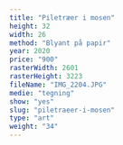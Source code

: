 ```yaml
---
title: "Piletræer i mosen"
height: 32
width: 26
method: "Blyant på papir"
year: 2020
price: "900"
rasterWidth: 2601
rasterHeight: 3223
fileName: "IMG_2204.JPG"
medie: "tegning"
show: "yes"
slug: "piletraeer-i-mosen"
type: "art"
weight: "34"
---
```

